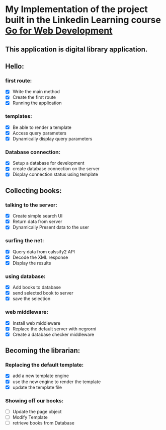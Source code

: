 # My Implementation of the project built in the Linkedin Learning course [Go for Web Development](https://www.linkedin.com/learning/learning-go-for-web-development/our-first-route)
## This application is digital library application.


## Hello:
### first route:
- [x] Write the main method
- [x] Create the first route
- [x] Running the application

### templates:
- [x] Be able to render a template
- [x] Access query parameters
- [x] Dynamically display query parameters

### Database connection:
- [x] Setup a database for development
- [x] create database connection on the server
- [x] Display connection status using template

## Collecting books:

### talking to the server:
- [x] Create simple search UI
- [x] Return data from server
- [x] Dynamically Present data to the user

### surfing the net:
- [x] Query data from calssify2 API
- [x] Decode the XML response
- [x] Display the results

### using database:
- [x] Add books to database
- [x] send selected book to server
- [x] save the selection

### web middleware:
- [x] Install web middleware
- [x] Replace the default server with negrorni
- [x] Create a database checker middleware

## Becoming the librarian:

### Replacing the default template:
- [x] add a new template engine
- [x] use the new engine to render the template
- [x] update the template file

### Showing off our books:
- [ ] Update the page object
- [ ] Modify Template
- [ ] retrieve books from Database
